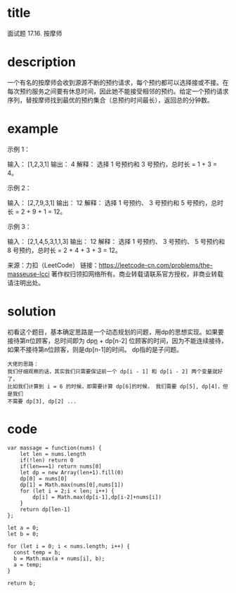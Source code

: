 # title
面试题 17.16. 按摩师
# description
一个有名的按摩师会收到源源不断的预约请求，每个预约都可以选择接或不接。在每次预约服务之间要有休息时间，因此她不能接受相邻的预约。给定一个预约请求序列，替按摩师找到最优的预约集合（总预约时间最长），返回总的分钟数。

# example
示例 1：

输入： [1,2,3,1]
输出： 4
解释： 选择 1 号预约和 3 号预约，总时长 = 1 + 3 = 4。

示例 2：

输入： [2,7,9,3,1]
输出： 12
解释： 选择 1 号预约、 3 号预约和 5 号预约，总时长 = 2 + 9 + 1 = 12。

示例 3：

输入： [2,1,4,5,3,1,1,3]
输出： 12
解释： 选择 1 号预约、 3 号预约、 5 号预约和 8 号预约，总时长 = 2 + 4 + 3 + 3 = 12。

来源：力扣（LeetCode）
链接：https://leetcode-cn.com/problems/the-masseuse-lcci
著作权归领扣网络所有。商业转载请联系官方授权，非商业转载请注明出处。

# solution
初看这个题目，基本确定思路是一个动态规划的问题，用dp的思想实现。如果要接待第n位顾客，总时间即为 dp[n](第n位顾客的时间) + dp[n-2] 位顾客的时间，因为不能连续接待，如果不接待第n位顾客，则是dp[n-1]的时间。 dp指的是子问题。
```
大佬的思路：
我们仔细观察的话，其实我们只需要保证前一个 dp[i - 1] 和 dp[i - 2] 两个变量就好了，
比如我们计算到 i = 6 的时候，即需要计算 dp[6]的时候， 我们需要 dp[5], dp[4]，但是我们
不需要 dp[3], dp[2] ...
```
# code
```
var massage = function(nums) {
    let len = nums.length
    if(!len) return 0 
    if(len===1) return nums[0]
    let dp = new Array(len+1).fill(0)
    dp[0] = nums[0]
    dp[1] = Math.max(nums[0],nums[1])
    for (let i = 2;i < len; i++) {
        dp[i] = Math.max(dp[i-1],dp[i-2]+nums[i])
    }
    return dp[len-1]
};

let a = 0;
let b = 0;

for (let i = 0; i < nums.length; i++) {
  const temp = b;
  b = Math.max(a + nums[i], b);
  a = temp;
}

return b;
```

